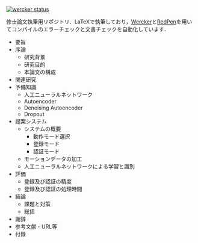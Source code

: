 [![wercker status](https://app.wercker.com/status/438554d6a8aa9c2c16dbdb7c1123589e/s/master "wercker status")](https://app.wercker.com/project/byKey/438554d6a8aa9c2c16dbdb7c1123589e)

修士論文執筆用リポジトリ．LaTeXで執筆しており，[Wercker](https://app.wercker.com)と[RedPen](https://github.com/redpen-cc/redpen)を用いてコンパイルのエラーチェックと文書チェックを自動化しています．

* 要旨
* 序論
  * 研究背景
  * 研究目的
  * 本論文の構成
* 関連研究
* 予備知識
  * 人工ニューラルネットワーク
  * Autoencoder
  * Denoising Autoencoder
  * Dropout
* 提案システム
  * システムの概要
    * 動作モード選択
    * 登録モード
    * 認証モード
  * モーションデータの加工
  * 人工ニューラルネットワークによる学習と識別
* 評価
  * 登録及び認証の精度
  * 登録及び認証の処理時間
* 結論
  * 課題と対策
  * 総括
* 謝辞
* 参考文献・URL等
* 付録
